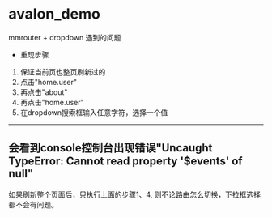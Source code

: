 # avalon_demo
mmrouter + dropdown 遇到的问题
* 重现步骤

1. 保证当前页也整页刷新过的
2. 点击"home.user"
3. 再点击"about"
4. 再点击"home.user"
5. 在dropdown搜索框输入任意字符，选择一个值

-------------
会看到console控制台出现错误"Uncaught TypeError: Cannot read property '$events' of null"
-------------

如果刷新整个页面后，只执行上面的步骤1、4, 则不论路由怎么切换，下拉框选择都不会有问题。


